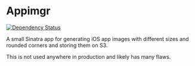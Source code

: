 # Appimgr

[![Dependency Status](https://gemnasium.com/jacobwg/appimgr.png)](https://gemnasium.com/jacobwg/appimgr)

A small Sinatra app for generating iOS app images with different sizes and rounded corners and storing them on S3.

This is not used anywhere in production and likely has many flaws.